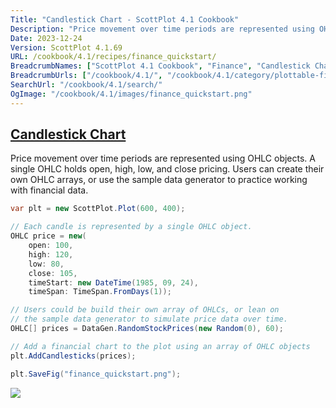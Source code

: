 ```yaml
---
Title: "Candlestick Chart - ScottPlot 4.1 Cookbook"
Description: "Price movement over time periods are represented using OHLC objects. A single OHLC holds open, high, low, and close pricing. Users can create their own OHLC arrays, or use the sample data generator to practice working with financial data."
Date: 2023-12-24
Version: ScottPlot 4.1.69
URL: /cookbook/4.1/recipes/finance_quickstart/
BreadcrumbNames: ["ScottPlot 4.1 Cookbook", "Finance", "Candlestick Chart"]
BreadcrumbUrls: ["/cookbook/4.1/", "/cookbook/4.1/category/plottable-finance", "/cookbook/4.1/recipes/finance_quickstart/"]
SearchUrl: "/cookbook/4.1/search/"
OgImage: "/cookbook/4.1/images/finance_quickstart.png"
---
```


<h2><a id='candlestick-chart' href='/cookbook/4.1/recipes/finance_quickstart/'>Candlestick Chart</a></h2>

Price movement over time periods are represented using OHLC objects. A single OHLC holds open, high, low, and close pricing. Users can create their own OHLC arrays, or use the sample data generator to practice working with financial data.

```cs
var plt = new ScottPlot.Plot(600, 400);

// Each candle is represented by a single OHLC object.
OHLC price = new(
    open: 100,
    high: 120,
    low: 80,
    close: 105,
    timeStart: new DateTime(1985, 09, 24),
    timeSpan: TimeSpan.FromDays(1));

// Users could be build their own array of OHLCs, or lean on 
// the sample data generator to simulate price data over time.
OHLC[] prices = DataGen.RandomStockPrices(new Random(0), 60);

// Add a financial chart to the plot using an array of OHLC objects
plt.AddCandlesticks(prices);

plt.SaveFig("finance_quickstart.png");
```

<img src='../../images/finance_quickstart.png' class='d-block mx-auto my-5' />


